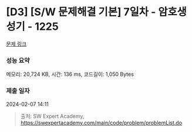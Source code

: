 # [D3] [S/W 문제해결 기본] 7일차 - 암호생성기 - 1225 

[문제 링크](https://swexpertacademy.com/main/code/problem/problemDetail.do?contestProbId=AV14uWl6AF0CFAYD) 

### 성능 요약

메모리: 20,724 KB, 시간: 136 ms, 코드길이: 1,050 Bytes

### 제출 일자

2024-02-07 14:11



> 출처: SW Expert Academy, https://swexpertacademy.com/main/code/problem/problemList.do